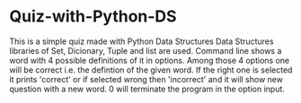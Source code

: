 # Quiz-with-Python-DS
This is a simple quiz made with Python Data Structures
Data Structures libraries of Set, Dicionary, Tuple and list are used.
Command line shows a word with 4 possible definitions of it in options.
Among those 4 options one will be correct i.e. the defintion of the given word.
If the right one is selected it prints 'correct' or if selected wrong then 'incorrect' and it will show new question with a new word.
0 will terminate the program in the option input.
